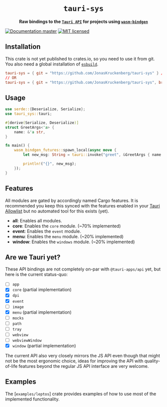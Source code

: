 <div align="center">
  <h1>
    <code>tauri-sys</code>
  </h1>
  <p>
    <strong>Raw bindings to the <a href="https://tauri.app/v1/api/js/"><code>Tauri API</code></a>
      for projects using <a href="https://github.com/rustwasm/wasm-bindgen"><code>wasm-bindgen</code></a></strong>
  </p>
</div>

[![Documentation master][docs-badge]][docs-url]
[![MIT licensed][mit-badge]][mit-url]

[docs-badge]: https://img.shields.io/badge/docs-main-blue
[docs-url]: https://jonaskruckenberg.github.io/tauri-sys/tauri_sys
[mit-badge]: https://img.shields.io/badge/license-MIT-blue.svg
[mit-url]: LICENSE

## Installation

This crate is not yet published to crates.io, so you need to use it from git. You also need a global installation of [`esbuild`].

```toml
tauri-sys = { git = "https://github.com/JonasKruckenberg/tauri-sys" } // tauri v1 api, main repo
// OR
tauri-sys = { git = "https://github.com/JonasKruckenberg/tauri-sys", branch = "v2" } // tauri v2 api
```

## Usage

```rust
use serde::{Deserialize, Serialize};
use tauri_sys::tauri;

#[derive(Serialize, Deserialize)]
struct GreetArgs<'a> {
    name: &'a str,
}

fn main() {
    wasm_bindgen_futures::spawn_local(async move {
        let new_msg: String = tauri::invoke("greet", &GreetArgs { name: &name.get() }).await.unwrap();

        println!("{}", new_msg);
    });
}
```

## Features

All modules are gated by accordingly named Cargo features. It is recommended you keep this synced with the features enabled in your [Tauri Allowlist] but no automated tool for this exists (yet).

- **all**: Enables all modules.
- **core**: Enables the `core` module. (~70% implemented)
- **event**: Enables the `event` module.
- **menu**: Enables the `menu` module. (~20% implemented)
- **window**: Enables the `windows` module. (~20% implemented)

## Are we Tauri yet?

These API bindings are not completely on-par with `@tauri-apps/api` yet, but here is the current status-quo:

- [ ] `app`
- [x] `core` (partial implementation)
- [x] `dpi`
- [x] `event`
- [ ] `image`
- [x] `menu` (partial implementation)
- [ ] `mocks`
- [ ] `path`
- [ ] `tray`
- [ ] `webview`
- [ ] `webviewWindow`
- [x] `window` (partial implementation)

The current API also very closely mirrors the JS API even though that might not be the most ergonomic choice, ideas for improving the API with quality-of-life features beyond the regular JS API interface are very welcome.

## Examples
The [`examples/leptos`] crate provides examples of how to use most of the implemented functionality.

[wasm-bindgen]: https://github.com/rustwasm/wasm-bindgen
[tauri allowlist]: https://tauri.app/v1/api/config#allowlistconfig
[`esbuild`]: https://esbuild.github.io/getting-started/#install-esbuild
